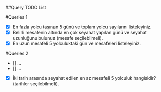 ##Query TODO List

#Queries 1
- [x] En fazla yolcu taşınan 5 günü ve toplam yolcu sayılarını listeleyiniz.
- [x] Belirli mesafenin altında en çok seyahat yapılan günü ve seyahat uzunluğunu bulunuz (mesafe seçilebilmeli).
- [x] En uzun mesafeli 5 yolculuktaki gün ve mesafeleri listeleyiniz.

#Queries 2
- [] ...
- [] ...
- [x] İki tarih arasında seyahat edilen en az mesafeli 5 yolculuk hangisidir? (tarihler seçilebilmeli).